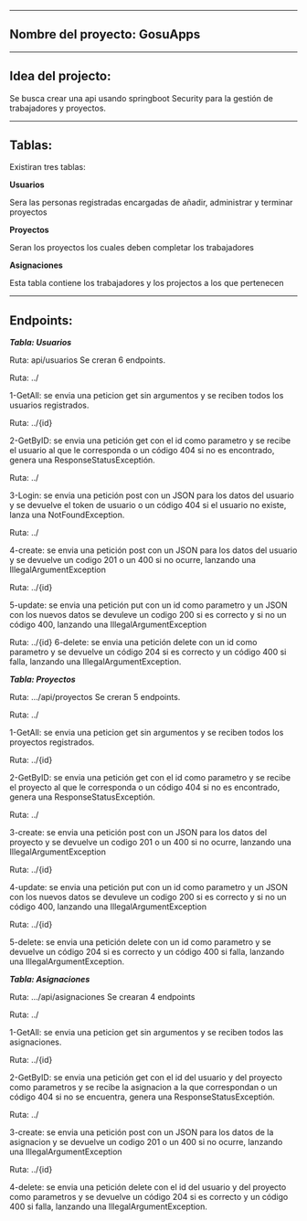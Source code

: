 ----
Nombre del proyecto: GosuApps
----

----
Idea del projecto:
----

Se busca crear una api usando springboot Security para la gestión de trabajadores y proyectos.

----
Tablas:
----

Existiran tres tablas:

**Usuarios**

Sera las personas registradas encargadas de añadir, administrar y terminar proyectos

**Proyectos**

Seran los proyectos los cuales deben completar los trabajadores

**Asignaciones**

Esta tabla contiene los trabajadores y los projectos a los que pertenecen

----
Endpoints:
----

***Tabla: Usuarios***

Ruta: api/usuarios
Se creran 6 endpoints.


  Ruta: ../
  
  1-GetAll: se envia una peticion get sin argumentos y se reciben todos los usuarios registrados.


  Ruta: ../{id}
  
  2-GetByID: se envia una petición get con el id como parametro y se recibe el usuario al que le corresponda o un código 404 si no es encontrado, genera una ResponseStatusExceptión.


  Ruta: ../

  3-Login: se envia una petición post con un JSON para los datos del usuario y se devuelve el token de usuario o un código 404 si el usuario no existe, lanza una NotFoundException.

  Ruta: ../

  
  4-create: se envia una petición post con un JSON para los datos del usuario y se devuelve un codigo 201 o un 400 si no ocurre, lanzando una IllegalArgumentException

  Ruta: ../{id}

  5-update: se envia una petición put con un id como parametro y un JSON con los nuevos datos se devuleve un codigo 200 si es correcto y si no un código 400, lanzando una IllegalArgumentException


  Ruta: ../{id}
  6-delete: se envia una petición delete con un id como parametro y se devuelve un código 204 si es correcto y un código 400 si falla, lanzando una IllegalArgumentException.

  
***Tabla: Proyectos***

Ruta: .../api/proyectos
Se creran 5 endpoints.

  Ruta: ../
  
  1-GetAll: se envia una peticion get sin argumentos y se reciben todos los proyectos registrados.


  Ruta: ../{id}
  
  2-GetByID: se envia una petición get con el id como parametro y se recibe el proyecto al que le corresponda o un código 404 si no es encontrado, genera una ResponseStatusExceptión.

  
  Ruta: ../
  
  3-create: se envia una petición post con un JSON para los datos del proyecto y se devuelve un codigo 201 o un 400 si no ocurre, lanzando una IllegalArgumentException


  Ruta: ../{id}
  
  4-update: se envia una petición put con un id como parametro y un JSON con los nuevos datos se devuleve un codigo 200 si es correcto y si no un código 400, lanzando una IllegalArgumentException

  
  Ruta: ../{id}
  
  5-delete: se envia una petición delete con un id como parametro y se devuelve un código 204 si es correcto y un código 400 si falla, lanzando una IllegalArgumentException.


***Tabla: Asignaciones***

Ruta: .../api/asignaciones
Se crearan 4 endpoints


  Ruta: ../
  
  1-GetAll: se envia una peticion get sin argumentos y se reciben todos las asignaciones.


  Ruta: ../{id}
  
  2-GetByID: se envia una petición get con el id del usuario y del proyecto como parametros y se recibe la asignacion a la que correspondan o un código 404 si no se encuentra, genera una ResponseStatusExceptión.

  
  Ruta: ../
  
  3-create: se envia una petición post con un JSON para los datos de la asignacion y se devuelve un codigo 201 o un 400 si no ocurre, lanzando una IllegalArgumentException


  Ruta: ../{id}
  
  4-delete: se envia una petición delete con el id del usuario y del proyecto como parametros y se devuelve un código 204 si es correcto y un código 400 si falla, lanzando una IllegalArgumentException.









  
